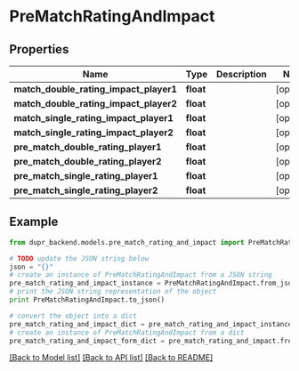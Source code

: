 # PreMatchRatingAndImpact


## Properties
Name | Type | Description | Notes
------------ | ------------- | ------------- | -------------
**match_double_rating_impact_player1** | **float** |  | [optional] 
**match_double_rating_impact_player2** | **float** |  | [optional] 
**match_single_rating_impact_player1** | **float** |  | [optional] 
**match_single_rating_impact_player2** | **float** |  | [optional] 
**pre_match_double_rating_player1** | **float** |  | [optional] 
**pre_match_double_rating_player2** | **float** |  | [optional] 
**pre_match_single_rating_player1** | **float** |  | [optional] 
**pre_match_single_rating_player2** | **float** |  | [optional] 

## Example

```python
from dupr_backend.models.pre_match_rating_and_impact import PreMatchRatingAndImpact

# TODO update the JSON string below
json = "{}"
# create an instance of PreMatchRatingAndImpact from a JSON string
pre_match_rating_and_impact_instance = PreMatchRatingAndImpact.from_json(json)
# print the JSON string representation of the object
print PreMatchRatingAndImpact.to_json()

# convert the object into a dict
pre_match_rating_and_impact_dict = pre_match_rating_and_impact_instance.to_dict()
# create an instance of PreMatchRatingAndImpact from a dict
pre_match_rating_and_impact_form_dict = pre_match_rating_and_impact.from_dict(pre_match_rating_and_impact_dict)
```
[[Back to Model list]](../README.md#documentation-for-models) [[Back to API list]](../README.md#documentation-for-api-endpoints) [[Back to README]](../README.md)


